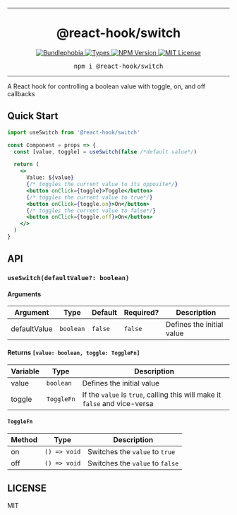 <hr>
<div align="center">
  <h1 align="center">
    @react-hook/switch
  </h1>
</div>

<p align="center">
  <a href="https://bundlephobia.com/result?p=@react-hook/switch">
    <img alt="Bundlephobia" src="https://img.shields.io/bundlephobia/minzip/@react-hook/switch?style=for-the-badge&labelColor=24292e">
  </a>
  <a aria-label="Types" href="https://www.npmjs.com/package/@react-hook/switch">
      <img alt="Types" src="https://img.shields.io/npm/types/@react-hook/switch?style=for-the-badge&labelColor=24292e">
    </a>
  <a aria-label="NPM version" href="https://www.npmjs.com/package/@react-hook/switch">
    <img alt="NPM Version" src="https://img.shields.io/npm/v/@react-hook/switch?style=for-the-badge&labelColor=24292e">
  </a>
  <a aria-label="License" href="https://jaredlunde.mit-license.org/">
    <img alt="MIT License" src="https://img.shields.io/npm/l/@react-hook/switch?style=for-the-badge&labelColor=24292e">
  </a>
</p>

<pre align="center">npm i @react-hook/switch</pre>
<hr>

A React hook for controlling a boolean value with toggle, on, and off callbacks

## Quick Start

```jsx harmony
import useSwitch from '@react-hook/switch'

const Component = props => {
  const [value, toggle] = useSwitch(false /*default value*/)

  return (
    <>
      Value: ${value}
      {/* toggles the current value to its opposite*/}
      <button onClick={toggle}>Toggle</button>
      {/* toggles the current value to true*/}
      <button onClick={toggle.on}>On</button>
      {/* toggles the current value to false*/}
      <button onClick={toggle.off}>On</button>
    </>
  )
}
```

## API

### `useSwitch(defaultValue?: boolean)`

#### Arguments

| Argument     | Type      | Default | Required? | Description               |
| ------------ | --------- | ------- | --------- | ------------------------- |
| defaultValue | `boolean` | `false` | `false`   | Defines the initial value |

#### Returns `[value: boolean, toggle: ToggleFn]`

| Variable | Type       | Description                                                                |
| -------- | ---------- | -------------------------------------------------------------------------- |
| value    | `boolean`  | Defines the initial value                                                  |
| toggle   | `ToggleFn` | If the `value` is `true`, calling this will make it `false` and vice-versa |

#### `ToggleFn`

| Method | Type         | Description                     |
| ------ | ------------ | ------------------------------- |
| on     | `() => void` | Switches the `value` to `true`  |
| off    | `() => void` | Switches the `value` to `false` |

## LICENSE

MIT
